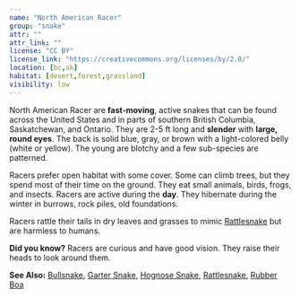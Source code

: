 ```yaml
---
name: "North American Racer"
group: "snake"
attr: ""
attr_link: ""
license: "CC BY"
license_link: "https://creativecommons.org/licenses/by/2.0/"
location: [bc,sk]
habitat: [desert,forest,grassland]
visibility: low
---
```

North American Racer are **fast-moving**, active snakes that can be found across the United States and in parts of southern British Columbia, Saskatchewan, and Ontario. They are 2-5 ft long and **slender** with **large, round eyes**. The back is solid blue, gray, or brown with a light-colored belly (white or yellow). The young are blotchy and a few sub-species are patterned.

Racers prefer open habitat with some cover. Some can climb trees, but they spend most of their time on the ground. They eat small animals, birds, frogs, and insects. Racers are active during the **day**. They hibernate during the winter in burrows, rock piles, old foundations.

Racers rattle their tails in dry leaves and grasses to mimic [Rattlesnake](/herps/ratlsnak) but are harmless to humans.

**Did you know?** Racers are curious and have good vision. They raise their heads to look around them.

<!-- generated, do not edit -->
**See Also:**
[Bullsnake](/herps/bullsnake),
[Garter Snake](/herps/gartsnake),
[Hognose Snake](/herps/hognsnake),
[Rattlesnake](/herps/ratlsnak),
[Rubber Boa](/herps/rubboa)

